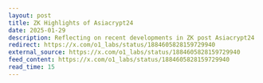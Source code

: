 ```yaml
---
layout: post
title: ZK Highlights of Asiacrypt24
date: 2025-01-29
description: Reflecting on recent developments in ZK post Asiacrypt24
redirect: https://x.com/o1_labs/status/1884605828159729940
external_source: https://x.com/o1_labs/status/1884605828159729940
feed_content: https://x.com/o1_labs/status/1884605828159729940
read_time: 15
---
```

